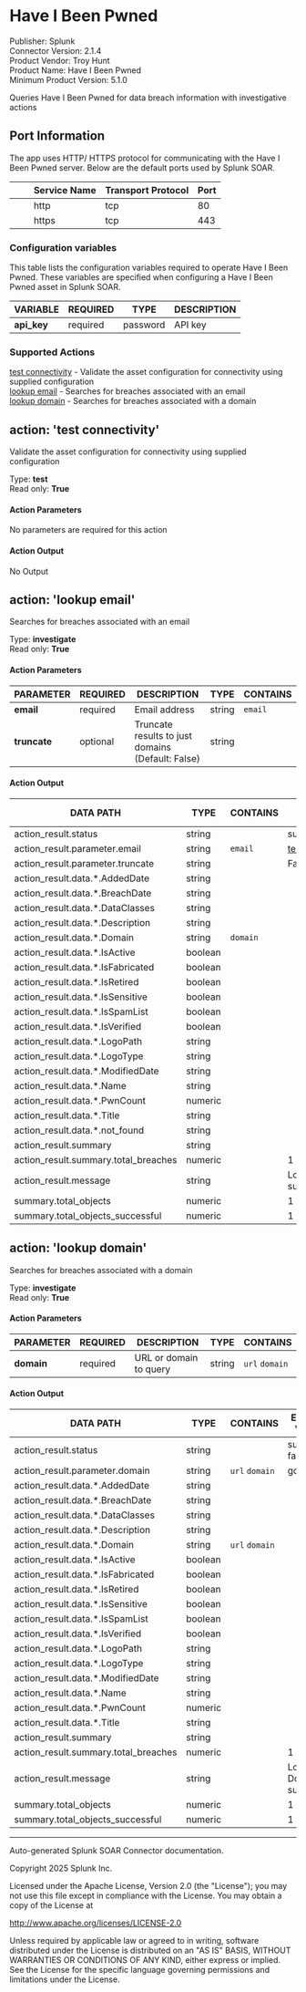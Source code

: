 # Have I Been Pwned

Publisher: Splunk \
Connector Version: 2.1.4 \
Product Vendor: Troy Hunt \
Product Name: Have I Been Pwned \
Minimum Product Version: 5.1.0

Queries Have I Been Pwned for data breach information with investigative actions

## Port Information

The app uses HTTP/ HTTPS protocol for communicating with the Have I Been Pwned server. Below are the
default ports used by Splunk SOAR.

|         Service Name | Transport Protocol | Port |
|----------------------|--------------------|------|
|         http | tcp | 80 |
|         https | tcp | 443 |

### Configuration variables

This table lists the configuration variables required to operate Have I Been Pwned. These variables are specified when configuring a Have I Been Pwned asset in Splunk SOAR.

VARIABLE | REQUIRED | TYPE | DESCRIPTION
-------- | -------- | ---- | -----------
**api_key** | required | password | API key |

### Supported Actions

[test connectivity](#action-test-connectivity) - Validate the asset configuration for connectivity using supplied configuration \
[lookup email](#action-lookup-email) - Searches for breaches associated with an email \
[lookup domain](#action-lookup-domain) - Searches for breaches associated with a domain

## action: 'test connectivity'

Validate the asset configuration for connectivity using supplied configuration

Type: **test** \
Read only: **True**

#### Action Parameters

No parameters are required for this action

#### Action Output

No Output

## action: 'lookup email'

Searches for breaches associated with an email

Type: **investigate** \
Read only: **True**

#### Action Parameters

PARAMETER | REQUIRED | DESCRIPTION | TYPE | CONTAINS
--------- | -------- | ----------- | ---- | --------
**email** | required | Email address | string | `email` |
**truncate** | optional | Truncate results to just domains (Default: False) | string | |

#### Action Output

DATA PATH | TYPE | CONTAINS | EXAMPLE VALUES
--------- | ---- | -------- | --------------
action_result.status | string | | success failed |
action_result.parameter.email | string | `email` | test@gmail.com |
action_result.parameter.truncate | string | | False |
action_result.data.\*.AddedDate | string | | |
action_result.data.\*.BreachDate | string | | |
action_result.data.\*.DataClasses | string | | |
action_result.data.\*.Description | string | | |
action_result.data.\*.Domain | string | `domain` | |
action_result.data.\*.IsActive | boolean | | |
action_result.data.\*.IsFabricated | boolean | | |
action_result.data.\*.IsRetired | boolean | | |
action_result.data.\*.IsSensitive | boolean | | |
action_result.data.\*.IsSpamList | boolean | | |
action_result.data.\*.IsVerified | boolean | | |
action_result.data.\*.LogoPath | string | | |
action_result.data.\*.LogoType | string | | |
action_result.data.\*.ModifiedDate | string | | |
action_result.data.\*.Name | string | | |
action_result.data.\*.PwnCount | numeric | | |
action_result.data.\*.Title | string | | |
action_result.data.\*.not_found | string | | |
action_result.summary | string | | |
action_result.summary.total_breaches | numeric | | 1 |
action_result.message | string | | Lookup Email succeeded |
summary.total_objects | numeric | | 1 |
summary.total_objects_successful | numeric | | 1 |

## action: 'lookup domain'

Searches for breaches associated with a domain

Type: **investigate** \
Read only: **True**

#### Action Parameters

PARAMETER | REQUIRED | DESCRIPTION | TYPE | CONTAINS
--------- | -------- | ----------- | ---- | --------
**domain** | required | URL or domain to query | string | `url` `domain` |

#### Action Output

DATA PATH | TYPE | CONTAINS | EXAMPLE VALUES
--------- | ---- | -------- | --------------
action_result.status | string | | success failed |
action_result.parameter.domain | string | `url` `domain` | google.com |
action_result.data.\*.AddedDate | string | | |
action_result.data.\*.BreachDate | string | | |
action_result.data.\*.DataClasses | string | | |
action_result.data.\*.Description | string | | |
action_result.data.\*.Domain | string | `url` `domain` | |
action_result.data.\*.IsActive | boolean | | |
action_result.data.\*.IsFabricated | boolean | | |
action_result.data.\*.IsRetired | boolean | | |
action_result.data.\*.IsSensitive | boolean | | |
action_result.data.\*.IsSpamList | boolean | | |
action_result.data.\*.IsVerified | boolean | | |
action_result.data.\*.LogoPath | string | | |
action_result.data.\*.LogoType | string | | |
action_result.data.\*.ModifiedDate | string | | |
action_result.data.\*.Name | string | | |
action_result.data.\*.PwnCount | numeric | | |
action_result.data.\*.Title | string | | |
action_result.summary | string | | |
action_result.summary.total_breaches | numeric | | 1 |
action_result.message | string | | Lookup Domain succeeded |
summary.total_objects | numeric | | 1 |
summary.total_objects_successful | numeric | | 1 |

______________________________________________________________________

Auto-generated Splunk SOAR Connector documentation.

Copyright 2025 Splunk Inc.

Licensed under the Apache License, Version 2.0 (the "License");
you may not use this file except in compliance with the License.
You may obtain a copy of the License at

http://www.apache.org/licenses/LICENSE-2.0

Unless required by applicable law or agreed to in writing,
software distributed under the License is distributed on an "AS IS" BASIS,
WITHOUT WARRANTIES OR CONDITIONS OF ANY KIND, either express or implied.
See the License for the specific language governing permissions and limitations under the License.
